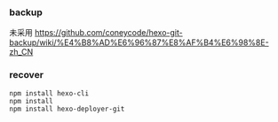 ### backup

未采用
https://github.com/coneycode/hexo-git-backup/wiki/%E4%B8%AD%E6%96%87%E8%AF%B4%E6%98%8E-zh_CN

### recover
```
npm install hexo-cli
npm install
npm install hexo-deployer-git
```